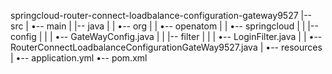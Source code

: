 springcloud-router-connect-loadbalance-configuration-gateway9527
|-- src
|   •-- main
|       |-- java
|       |   •-- org
|       |       •-- openatom
|       |           •-- springcloud
|       |               |-- config
|       |               |   •-- GateWayConfig.java
|       |               |-- filter
|       |               |   •-- LoginFilter.java
|       |               •-- RouterConnectLoadbalanceConfigurationGateWay9527.java
|       •-- resources
|           •-- application.yml
•-- pom.xml